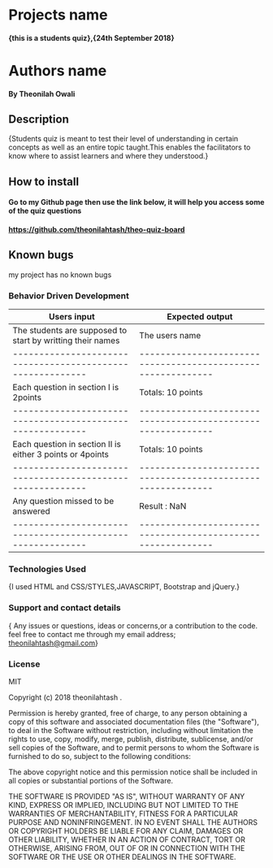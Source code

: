#  Projects name

#### {this is a students quiz},{24th September 2018}

#  Authors name
#### By Theonilah Owali

##  Description
{Students quiz is meant to test their level of understanding in certain concepts as well as an entire topic taught.This enables the facilitators to know where to assist learners and where they understood.}

##  How to install
####  Go to my Github page then use the link below, it will help you access some of the quiz questions
####  https://github.com/theonilahtash/theo-quiz-board
## Known bugs
my project has no known bugs
###  Behavior Driven Development
Users input                                               |             Expected output
----------------------------------------------------------|------------------------------------------------------------
The students are supposed to start by writting their names| The users name
----------------------------------------------------------|------------------------------------------------------------
Each question in section I is 2points                     | Totals: 10 points                                          
----------------------------------------------------------|------------------------------------------------------------
Each question in section II is either 3 points or 4points | Totals: 10 points                                          
----------------------------------------------------------|------------------------------------------------------------
Any question missed to be answered                        | Result : NaN                                               
----------------------------------------------------------|------------------------------------------------------------


### Technologies Used
{I used HTML and CSS/STYLES,JAVASCRIPT, Bootstrap and jQuery.}

### Support and contact details
{ Any issues or questions, ideas or concerns,or a contribution to the code. feel free to contact me through my email address; theonilahtash@gmail.com}

### License
MIT

Copyright (c)  2018 theonilahtash .

Permission is hereby granted, free of charge, to any person obtaining a copy
of this software and associated documentation files (the "Software"), to deal
in the Software without restriction, including without limitation the rights
to use, copy, modify, merge, publish, distribute, sublicense, and/or sell
copies of the Software, and to permit persons to whom the Software is
furnished to do so, subject to the following conditions:

The above copyright notice and this permission notice shall be included in all
copies or substantial portions of the Software.

THE SOFTWARE IS PROVIDED "AS IS", WITHOUT WARRANTY OF ANY KIND, EXPRESS OR
IMPLIED, INCLUDING BUT NOT LIMITED TO THE WARRANTIES OF MERCHANTABILITY,
FITNESS FOR A PARTICULAR PURPOSE AND NONINFRINGEMENT. IN NO EVENT SHALL THE
AUTHORS OR COPYRIGHT HOLDERS BE LIABLE FOR ANY CLAIM, DAMAGES OR OTHER
LIABILITY, WHETHER IN AN ACTION OF CONTRACT, TORT OR OTHERWISE, ARISING FROM,
OUT OF OR IN CONNECTION WITH THE SOFTWARE OR THE USE OR OTHER DEALINGS IN THE
SOFTWARE.
